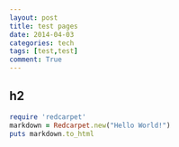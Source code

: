 ```yaml
---
layout: post
title: test pages
date: 2014-04-03
categories: tech
tags: [test,test]
comment: True
---
```


## h2

```ruby
require 'redcarpet'
markdown = Redcarpet.new("Hello World!")
puts markdown.to_html
```
